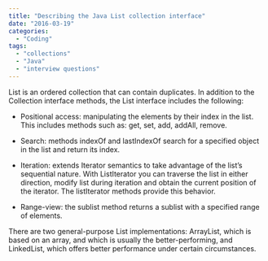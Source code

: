 ```yaml
---
title: "Describing the Java List collection interface"
date: "2016-03-19"
categories:
  - "Coding"
tags:
  - "collections"
  - "Java"
  - "interview questions"
---
```


List is an ordered collection that can contain duplicates. In addition to the Collection interface methods, the List interface includes the following:

- Positional access: manipulating the elements by their index in the list. This includes methods such as: get, set, add, addAll, remove.

- Search: methods indexOf and lastIndexOf search for a specified object in the list and return its index.

- Iteration: extends Iterator semantics to take advantage of the list’s sequential nature. With ListIterator you can traverse the list in either direction, modify list during iteration and obtain the current position of the iterator. The listIterator methods provide this behavior.

- Range-view: the sublist method returns a sublist with a specified range of elements.

There are two general-purpose List implementations: ArrayList, which is based on an array, and which is usually the better-performing, and LinkedList, which offers better performance under certain circumstances.

